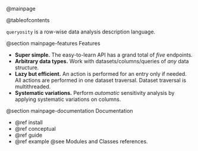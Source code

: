 @mainpage

@tableofcontents

`queryosity` is a row-wise data analysis description language.

<!-- --------------------------------------------------------------------------------------------------------------- -->

@section mainpage-features Features

- **Super simple.** The easy-to-learn API has a grand total of *five* endpoints.
- **Arbitrary data types.** Work with datasets/columns/queries of *any* data structure.
- **Lazy but efficient.** An action is performed for an entry only if needed. All actions are performed in one dataset traversal. Dataset traversal is multithreaded.
- **Systematic variations.** Perform *automatic* sensitivity analysis by applying systematic variations on columns.

@section mainpage-documentation Documentation

- @ref install
- @ref conceptual
- @ref guide
- @ref example
@see Modules and Classes references.

<!-- --------------------------------------------------------------------------------------------------------------- -->
